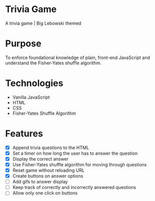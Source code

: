 # Trivia Game
A trivia game | Big Lebowski themed

# Purpose
To enforce foundational knowledge of plain, front-end JavaScript and understand the Fisher-Yates shuffle algorithm.

# Technologies
* Vanilla JavaScript
* HTML
* CSS
* Fisher-Yates Shuffle Algorithm

# Features
- [x] Append trivia questions to the HTML
- [x] Set a timer on how long the user has to answer the question
- [x] Display the correct answer
- [x] Use Fisher-Yates shuffle algorithm for moving through questions
- [x] Reset game without reloading URL
- [x] Create buttons on answer options
- [ ] Add gifs to answer display
- [ ] Keep track of correctly and incorrectly answered questions
- [ ] Allow only one click on buttons
